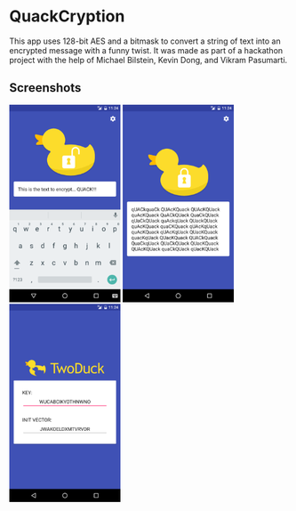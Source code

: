 # QuackCryption

This app uses 128-bit AES and a bitmask to convert a string of text into an encrypted message with a funny twist. It was made as part of a hackathon project with the help of Michael Bilstein, Kevin Dong, and Vikram Pasumarti.

## Screenshots

<img src="Android%20App/screenshots/1.png" width="200">
<img src="Android%20App/screenshots/2.png" width="200">
<img src="Android%20App/screenshots/3.png" width="200">
